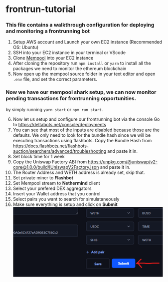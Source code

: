# frontrun-tutorial

### This file contains a walkthrough configuration for deploying and monitoring a frontrunning bot

1. Setup AWS account and Launch your own EC2 instance (Recommended OS: Ubuntu)
2. SSH into your EC2 instance in your terminal or VScode
3. Clone [Mempool](https://github.com/leonardbcampbell/mempool) into your EC2 instance
4. After cloning the repository run `npm install` or `yarn` to install all the packages we need to monitor the ethereum blockchain
5. Now open up the mempool source folder in your text editor and open `.env` file, and set the correct parameters.
### Now we have our mempool shark setup, we can now monitor pending transactions for frontrunning opportunities.
by simply running `yarn start` or `npm run start`.

6. Now let us setup and configure our frontrunning bot via the console Go to https://deltabots.net/console/deployments
7. You can see that most of the inputs are disabled because those are the defaults. We only need to look for the bundle hash since we will be executing transactions using flashbots. Copy the Bundle Hash from https://docs.flashbots.net/flashbots-auction/searchers/advanced/troubleshooting and paste it in.
8. Set block time for 1 week
9. Copy the Uniswap Factory ABI from https://unpkg.com/@uniswap/v2-core@1.0.0/build/IUniswapV2Factory.json and paste it in.
10. The Router Address and WETH address is already set, skip that.
11. Set private miner to **Flashbot**
12. Set Mempool stream to **Nethermind** client
13. Select your prefered DEX aggregators
14. Insert your Wallet address that you control
15. Select pairs you want to search for simulataneously
16. Make sure everything is setup and click on **Submit**
![This is an image](https://github.com/leonardbcampbell/frontrun-tutorial/blob/main/Screenshot%202023-02-27%20015158.png)

